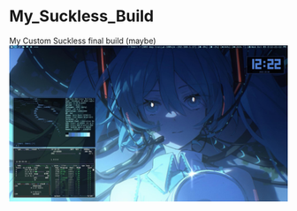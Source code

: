 # My_Suckless_Build
My Custom Suckless final build (maybe)
![alt text](https://github.com/Inori3610/My_Suckless_Build/blob/main/09-10-2024-12:22:13-screenshot.jpg?raw=true)
